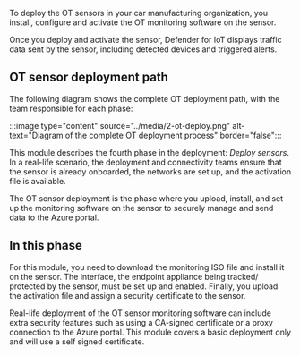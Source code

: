 To deploy the OT sensors in your car manufacturing organization, you install, configure and activate the OT monitoring software on the sensor. <!-- For this, you need a Virtual Machine set up with four virtual CPU's, 8 GB memory, 100 GB storage and a maximum bandwidth of 100 Mb/sec. -- Cat says this is too specific, maybe it should be removed, how do we relate to all the different parts that arent going to be run because there is no sandbox?? -->

Once you deploy and activate the sensor, Defender for IoT displays traffic data sent by the sensor, including detected devices and triggered alerts.
<!--It is possible that the intro lines from unit 2 and 3 should be swapped. The instructions from Cat are that unit 2 is more about the placement of this unit in the entire process, and unit 3 is the process itself. -->
## OT sensor deployment path

The following diagram shows the complete OT deployment path, with the team responsible for each phase:

:::image type="content" source="../media/2-ot-deploy.png" alt-text="Diagram of the complete OT deployment process" border="false":::

This module describes the fourth phase in the deployment: *Deploy sensors*. In a real-life scenario, the deployment and connectivity teams ensure that the sensor is already onboarded, the networks are set up, and the activation file is available.

The OT sensor deployment is the phase where you upload, install, and set up the monitoring software on the sensor to securely manage and send data to the Azure portal.

## In this phase

For this module, you need to download the monitoring ISO file and install it on the sensor. The interface, the endpoint appliance being tracked/ protected <!-- which is correct term? -->by the sensor, must be set up and enabled. Finally, you upload the activation file and assign a security certificate to the sensor.

Real-life deployment of the OT sensor monitoring software can include extra security features such as using a CA-signed certificate or a proxy connection to the Azure portal. This module covers a basic deployment only and will use a self signed certificate.

